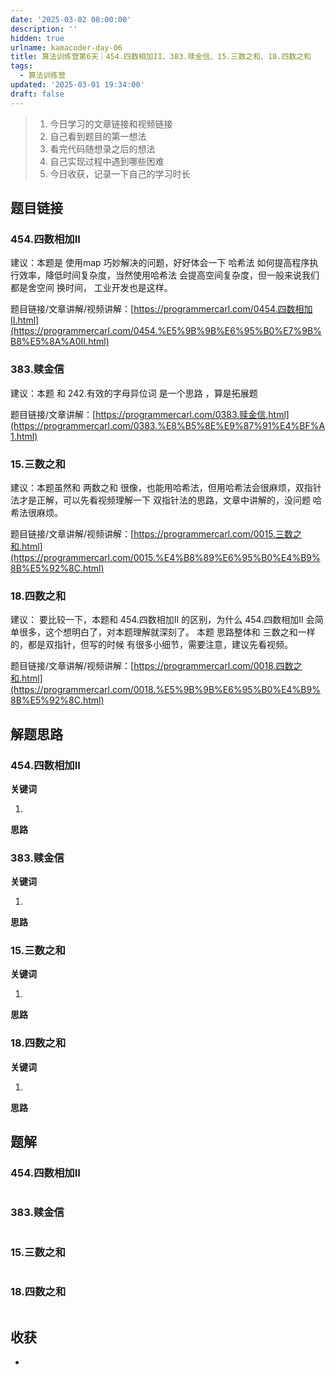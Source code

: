 ```yaml
---
date: '2025-03-02 08:00:00'
description: ''
hidden: true
urlname: kamacoder-day-06
title: 算法训练营第6天｜454.四数相加II、383.赎金信、15.三数之和、18.四数之和
tags:
  - 算法训练营
updated: '2025-03-01 19:34:00'
draft: false
---
```


> 1. 今日学习的文章链接和视频链接  
> 2. 自己看到题目的第一想法  
> 3. 看完代码随想录之后的想法  
> 4. 自己实现过程中遇到哪些困难  
> 5. 今日收获，记录一下自己的学习时长


## 题目链接


### 454.四数相加II


建议：本题是 使用map 巧妙解决的问题，好好体会一下 哈希法 如何提高程序执行效率，降低时间复杂度，当然使用哈希法 会提高空间复杂度，但一般来说我们都是舍空间 换时间， 工业开发也是这样。


题目链接/文章讲解/视频讲解：[https://programmercarl.com/0454.四数相加II.html](https://programmercarl.com/0454.%E5%9B%9B%E6%95%B0%E7%9B%B8%E5%8A%A0II.html)


### 383.赎金信


建议：本题 和 242.有效的字母异位词 是一个思路 ，算是拓展题


题目链接/文章讲解：[https://programmercarl.com/0383.赎金信.html](https://programmercarl.com/0383.%E8%B5%8E%E9%87%91%E4%BF%A1.html)


### 15.三数之和


建议：本题虽然和 两数之和 很像，也能用哈希法，但用哈希法会很麻烦，双指针法才是正解，可以先看视频理解一下 双指针法的思路，文章中讲解的，没问题 哈希法很麻烦。


题目链接/文章讲解/视频讲解：[https://programmercarl.com/0015.三数之和.html](https://programmercarl.com/0015.%E4%B8%89%E6%95%B0%E4%B9%8B%E5%92%8C.html)


### 18.四数之和


建议： 要比较一下，本题和 454.四数相加II 的区别，为什么 454.四数相加II 会简单很多，这个想明白了，对本题理解就深刻了。 本题 思路整体和 三数之和一样的，都是双指针，但写的时候 有很多小细节，需要注意，建议先看视频。


题目链接/文章讲解/视频讲解：[https://programmercarl.com/0018.四数之和.html](https://programmercarl.com/0018.%E5%9B%9B%E6%95%B0%E4%B9%8B%E5%92%8C.html)


## 解题思路


### 454.四数相加II


**关键词**

1. 

**思路**


### 383.赎金信


**关键词**

1. 

**思路**


### 15.三数之和


**关键词**

1. 

**思路**


### 18.四数之和


**关键词**

1. 

**思路**


## 题解


### 454.四数相加II


```javascript

```


### 383.赎金信


```javascript

```


### 15.三数之和


```javascript

```


### 18.四数之和


```javascript

```


## 收获

- 
